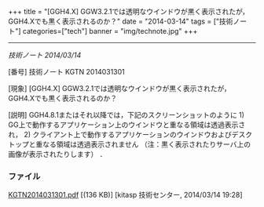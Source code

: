 +++
title = "[GGH4.X] GGW3.2.1では透明なウインドウが黒く表示されたが，GGH4.Xでも黒く表示されるのか？"
date = "2014-03-14"
tags = ["技術ノート"]
categories=["tech"]
banner = "img/technote.jpg"
+++

-----------------------------------------------------------------------------------------

*技術ノート
2014/03/14*


[番号]
技術ノート KGTN 2014031301

[現象]
[GGH4.X]
GGW3.2.1では透明なウインドウが黒く表示されたが，GGH4.Xでも黒く表示されるのか？

[説明]
GGH4.8.1またはそれ以降では，下記のスクリーンショットのように 1)
GG上で動作するアプリケーション上のウインドウと重なる領域は透過表示され，
2)
クライアント上で動作するアプリケーションのウインドウおよびデスクトップと重なる領域は透過表示されません
（注：黒く表示されたりサーバ上の画像が表示されたりします） ．


### ファイル





[KGTN2014031301.pdf](http://techreport.kitasp.net/attachments/download/1619/KGTN2014031301.pdf)
 [(136 KB)] [kitasp 技術センター, 2014/03/14
19:28]
